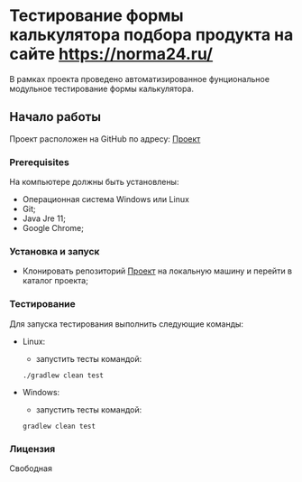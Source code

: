 # Тестирование формы калькулятора подбора продукта на сайте https://norma24.ru/

В рамках проекта проведено автоматизированное фунциональное модульное тестирование формы калькулятора.

## Начало работы

Проект расположен на GitHub по адресу: [Проект](https://github.com/andrew-pahomov/calculatortest)

### Prerequisites

На компьютере должны быть установлены:

* Операционная система Windows или Linux
* Git;
* Java Jre 11;
* Google Chrome;

### Установка и запуск

- Клонировать репозиторий [Проект](https://github.com/andrew-pahomov/aqa-diplom) на локальную машину и перейти в каталог проекта;
    
### Тестирование

Для запуска тестирования выполнить следующие команды:

* Linux:
    - запустить тесты командой:
    
    `./gradlew clean test`
    
* Windows:
    - запустить тесты командой:
    
    `gradlew clean test`
    
### Лицензия

Свободная


